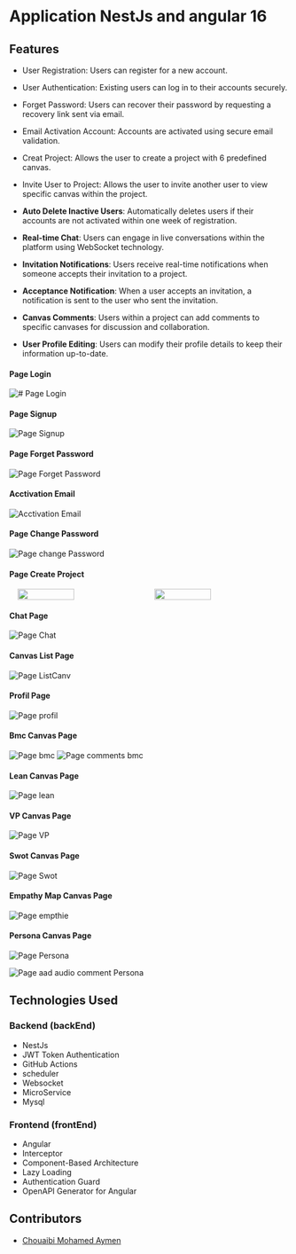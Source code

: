 # Application NestJs and angular 16

## Features

- User Registration: Users can register for a new account.
- User Authentication: Existing users can log in to their accounts securely.
- Forget Password: Users can recover their password by requesting a recovery link sent via email.
- Email Activation Account: Accounts are activated using secure email validation.
- Creat Project: Allows the user to create a project with 6 predefined canvas.
- Invite User to Project: Allows the user to invite another user to view specific canvas within the project.
- **Auto Delete Inactive Users**: Automatically deletes users if their accounts are not activated within one week of registration.
- **Real-time Chat**: Users can engage in live conversations within the platform using WebSocket technology.
- **Invitation Notifications**: Users receive real-time notifications when someone accepts their invitation to a project.

- **Acceptance Notification**: When a user accepts an invitation, a notification is sent to the user who sent the invitation.

- **Canvas Comments**: Users within a project can add comments to specific canvases for discussion and collaboration.

- **User Profile Editing**: Users can modify their profile details to keep their information up-to-date.

#### Page Login
![# Page Login](screenshots/login.png)

#### Page Signup
![Page Signup](screenshots/Signup.png)

#### Page Forget Password
![Page Forget Password](screenshots/Forget.png)

#### Acctivation Email
![Acctivation Email](screenshots/email_activation.png)

#### Page Change Password
![Page change Password](screenshots/ChangePass.png)

#### Page Create Project
<div style="display: flex; justify-content: center; gap: 20px;">
  <img src="screenshots/list_proj.png" width="45%">
  <img src="screenshots/addProj.png" width="45%">
</div>




#### Chat Page
![Page Chat](screenshots/chatimg.png)

#### Canvas List Page
![Page ListCanv](screenshots/list_canvas.png)

#### Profil Page
![Page profil](screenshots/profil.png)

#### Bmc Canvas Page
![Page bmc](screenshots/bmc.png)
![Page comments bmc](screenshots/commentairebmc.png)

#### Lean Canvas Page
![Page lean](screenshots/lean.png)

#### VP Canvas Page
![Page VP](screenshots/vp.png)

#### Swot Canvas Page
![Page Swot](screenshots/swot.png)

#### Empathy Map Canvas Page
![Page empthie](screenshots/empthie.png)

#### Persona Canvas Page
![Page Persona](screenshots/persona.png)

![Page aad audio comment Persona](screenshots/commentpersona.png)

## Technologies Used

### Backend (backEnd)

- NestJs
- JWT Token Authentication
- GitHub Actions
- scheduler
- Websocket
- MicroService
- Mysql

### Frontend (frontEnd)

- Angular
- Interceptor
- Component-Based Architecture
- Lazy Loading
- Authentication Guard
- OpenAPI Generator for Angular

## Contributors

- [Chouaibi Mohamed Aymen](https://github.com/aymen-1996)